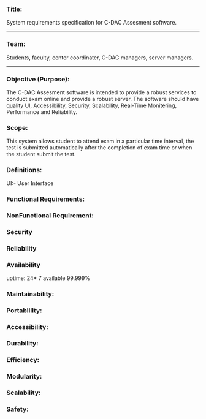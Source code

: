 
<h3>Title:</h3>
    System requirements specification for C-DAC Assesment software.
<hr>
<h3>Team:</h3>
    Students, faculty, center coordinater, C-DAC managers, server managers.
<hr>
<h3>Objective (Purpose):</h3>
    The C-DAC Assesment software is intended to provide a robust services to conduct exam online and provide a robust server. The software should have quality UI, Accessibility, Security, Scalability, Real-Time Monitering, Performance and Reliability.

<h3>Scope:</h3>
    This system allows student to attend exam in a particular time interval, the test is submitted automatically after the completion of exam time or when the student submit the test.


<h3>Definitions:</h3>
    UI:- User Interface

<h3>Functional Requirements:</h3>


<h3>NonFunctional Requirement:</h3>
<h3>Security</h3>

<h3>Reliability</h3>


<h3>Availability</h3>
uptime: 24* 7 available 99.999%

<h3>Maintainability:</h3>


<h3>Portablility:</h3>


<h3>Accessibility:</h3>


<h3>Durability:</h3>


<h3>Efficiency:</h3>


<h3>Modularity:</h3>


<h3>Scalability:</h3>


<h3>Safety:</h3>
